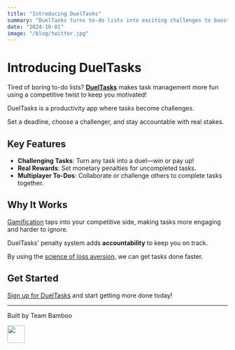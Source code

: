 ```yaml
---
title: "Introducing DuelTasks"
summary: "DuelTasks turns to-do lists into exciting challenges to boost your accountability!"
date: "2024-10-01"
image: "/blog/twitter.jpg"
---
```


# Introducing DuelTasks

Tired of boring to-do lists? [**DuelTasks**](/) makes task management more fun using a competitive twist to keep you motivated!

DuelTasks is a productivity app where tasks become challenges. 

Set a deadline, choose a challenger, and stay accountable with real stakes.

## Key Features

- **Challenging Tasks**: Turn any task into a duel—win or pay up!
- **Real Rewards**: Set monetary penalties for uncompleted tasks.
- **Multiplayer To-Dos**: Collaborate or challenge others to complete tasks together.

## Why It Works

<a href="https://en.wikipedia.org/wiki/Gamification" target="_blank">Gamification</a> taps into your competitive side, making tasks more engaging and harder to ignore.

DuelTasks' penalty system adds **accountability** to keep you on track. 

By using the [science of loss aversion](/blog/loss-aversion), we can get tasks done faster.

## Get Started

[Sign up for DuelTasks](/users/sign_in) and start getting more done today!

---

Built by Team Bamboo

<a href="https://heybam.boo" target="_blank">
<img src='https://heybam.boo/wp-content/uploads/2024/09/cropped-b.png' width='40'>
</a>
